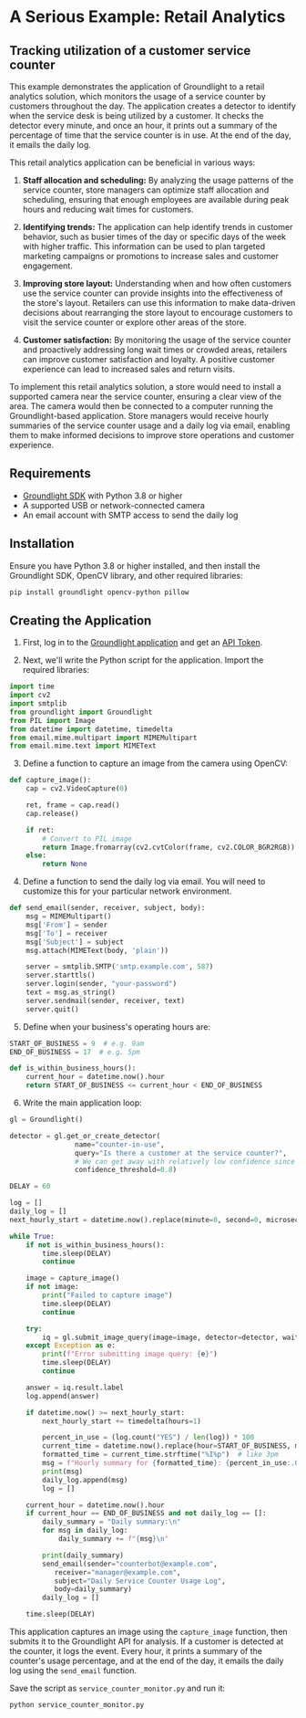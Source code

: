 # A Serious Example: Retail Analytics

## Tracking utilization of a customer service counter

This example demonstrates the application of Groundlight to a retail analytics solution, which monitors the usage of a service counter by customers throughout the day. The application creates a detector to identify when the service desk is being utilized by a customer. It checks the detector every minute, and once an hour, it prints out a summary of the percentage of time that the service counter is in use. At the end of the day, it emails the daily log.

This retail analytics application can be beneficial in various ways:

1. **Staff allocation and scheduling:** By analyzing the usage patterns of the service counter, store managers can optimize staff allocation and scheduling, ensuring that enough employees are available during peak hours and reducing wait times for customers.

1. **Identifying trends:** The application can help identify trends in customer behavior, such as busier times of the day or specific days of the week with higher traffic. This information can be used to plan targeted marketing campaigns or promotions to increase sales and customer engagement.

1. **Improving store layout:** Understanding when and how often customers use the service counter can provide insights into the effectiveness of the store's layout. Retailers can use this information to make data-driven decisions about rearranging the store layout to encourage customers to visit the service counter or explore other areas of the store.

1. **Customer satisfaction:** By monitoring the usage of the service counter and proactively addressing long wait times or crowded areas, retailers can improve customer satisfaction and loyalty. A positive customer experience can lead to increased sales and return visits.

To implement this retail analytics solution, a store would need to install a supported camera near the service counter, ensuring a clear view of the area. The camera would then be connected to a computer running the Groundlight-based application. Store managers would receive hourly summaries of the service counter usage and a daily log via email, enabling them to make informed decisions to improve store operations and customer experience.

## Requirements

- [Groundlight SDK](/docs/installation/) with Python 3.8 or higher
- A supported USB or network-connected camera
- An email account with SMTP access to send the daily log

## Installation

Ensure you have Python 3.8 or higher installed, and then install the Groundlight SDK, OpenCV library, and other required libraries:

```bash
pip install groundlight opencv-python pillow
```

## Creating the Application

1. First, log in to the [Groundlight application](https://app.groundlight.ai) and get an [API Token](api-tokens).

2. Next, we'll write the Python script for the application. Import the required libraries:

```python notest
import time
import cv2
import smtplib
from groundlight import Groundlight
from PIL import Image
from datetime import datetime, timedelta
from email.mime.multipart import MIMEMultipart
from email.mime.text import MIMEText
```

3. Define a function to capture an image from the camera using OpenCV:

```python
def capture_image():
    cap = cv2.VideoCapture(0)

    ret, frame = cap.read()
    cap.release()

    if ret:
        # Convert to PIL image
        return Image.fromarray(cv2.cvtColor(frame, cv2.COLOR_BGR2RGB))
    else:
        return None
```

4. Define a function to send the daily log via email.  You will need to customize this for your particular network environment.

```python
def send_email(sender, receiver, subject, body):
    msg = MIMEMultipart()
    msg['From'] = sender
    msg['To'] = receiver
    msg['Subject'] = subject
    msg.attach(MIMEText(body, 'plain'))

    server = smtplib.SMTP('smtp.example.com', 587)
    server.starttls()
    server.login(sender, "your-password")
    text = msg.as_string()
    server.sendmail(sender, receiver, text)
    server.quit()
```

5.  Define when your business's operating hours are:

```python notest
START_OF_BUSINESS = 9  # e.g. 9am
END_OF_BUSINESS = 17  # e.g. 5pm

def is_within_business_hours():
    current_hour = datetime.now().hour
    return START_OF_BUSINESS <= current_hour < END_OF_BUSINESS

```


6.  Write the main application loop:

```python notest
gl = Groundlight()

detector = gl.get_or_create_detector(
                name="counter-in-use",
                query="Is there a customer at the service counter?",
                # We can get away with relatively low confidence since we're aggregating
                confidence_threshold=0.8)

DELAY = 60

log = []
daily_log = []
next_hourly_start = datetime.now().replace(minute=0, second=0, microsecond=0) + timedelta(hours=1)

while True:
    if not is_within_business_hours():
        time.sleep(DELAY)
        continue

    image = capture_image()
    if not image:
        print("Failed to capture image")
        time.sleep(DELAY)
        continue

    try:
        iq = gl.submit_image_query(image=image, detector=detector, wait=60)
    except Exception as e:
        print(f"Error submitting image query: {e}")
        time.sleep(DELAY)
        continue

    answer = iq.result.label
    log.append(answer)

    if datetime.now() >= next_hourly_start:
        next_hourly_start += timedelta(hours=1)

        percent_in_use = (log.count("YES") / len(log)) * 100
        current_time = datetime.now().replace(hour=START_OF_BUSINESS, minute=0, second=0)
        formatted_time = current_time.strftime("%I%p")  # like 3pm
        msg = f"Hourly summary for {formatted_time}: {percent_in_use:.0f}% counter in use"
        print(msg)
        daily_log.append(msg)
        log = []

    current_hour = datetime.now().hour
    if current_hour == END_OF_BUSINESS and not daily_log == []:
        daily_summary = "Daily summary:\n"
        for msg in daily_log:
            daily_summary += f"{msg}\n"

        print(daily_summary)
        send_email(sender="counterbot@example.com",
           receiver="manager@example.com",
           subject="Daily Service Counter Usage Log",
           body=daily_summary)
        daily_log = []

    time.sleep(DELAY)
```

This application captures an image using the `capture_image` function, then submits it to the Groundlight API for analysis. If a customer is detected at the counter, it logs the event. Every hour, it prints a summary of the counter's usage percentage, and at the end of the day, it emails the daily log using the `send_email` function.

Save the script as `service_counter_monitor.py` and run it:

```bash
python service_counter_monitor.py
```

